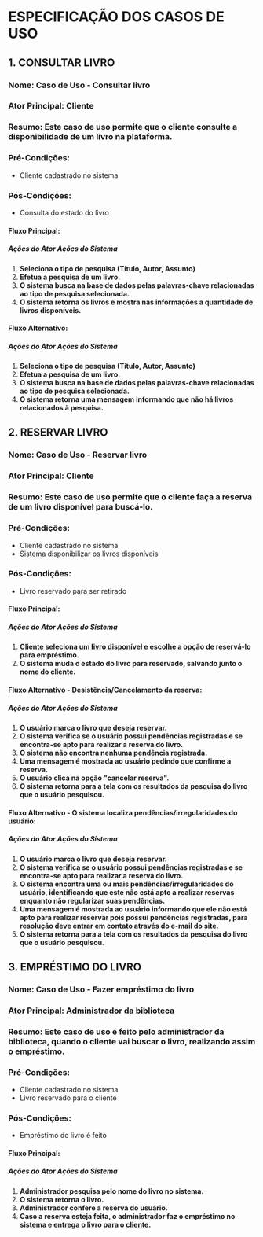 # ESPECIFICAÇÃO DOS CASOS DE USO

## 1. CONSULTAR LIVRO
### Nome: Caso de Uso - Consultar livro
### Ator Principal: Cliente
### Resumo: Este caso de uso permite que o cliente consulte a disponibilidade de um livro na plataforma.
### Pré-Condições: 
* Cliente cadastrado no sistema	
### Pós-Condições: 
* Consulta do estado do livro
#### Fluxo Principal:
##### __Ações do Ator__	**Ações do Sistema**
1. __Seleciona o tipo de pesquisa (Título, Autor, Assunto)__
2. __Efetua a pesquisa de um livro.__	
3. **O sistema busca na base de dados pelas palavras-chave relacionadas ao tipo de pesquisa selecionada.**
4. **O sistema retorna os livros e mostra nas informações a quantidade de livros disponíveis.**

#### Fluxo Alternativo:
##### __Ações do Ator__ **Ações do Sistema**
1. __Seleciona o tipo de pesquisa (Título, Autor, Assunto)__
2. __Efetua a pesquisa de um livro.__
3. **O sistema busca na base de dados pelas palavras-chave relacionadas ao tipo de pesquisa selecionada.**
4. **O sistema retorna uma mensagem informando que não há livros relacionados à pesquisa.**

## 2. RESERVAR LIVRO
### Nome: Caso de Uso - Reservar livro
### Ator Principal: Cliente
### Resumo: Este caso de uso permite que o cliente faça a reserva de um livro disponível para buscá-lo.
### Pré-Condições: 
* Cliente cadastrado no sistema
* Sistema disponibilizar os livros disponíveis
### Pós-Condições:
* Livro reservado para ser retirado
#### Fluxo Principal:
##### __Ações do Ator__	**Ações do Sistema**
1. __Cliente seleciona um livro disponível e escolhe a opção de reservá-lo para empréstimo.__	
2. **O sistema muda o estado do livro para reservado, salvando junto o nome do cliente.**

#### Fluxo Alternativo - Desistência/Cancelamento da reserva:
##### __Ações do Ator__ **Ações do Sistema**
1. __O usuário marca o livro que deseja reservar.__
2. **O sistema verifica se o usuário possui pendências registradas e se encontra-se apto para realizar a reserva do livro.**
3. **O sistema não encontra nenhuma pendência registrada.**
4. **Uma mensagem é mostrada ao usuário pedindo que confirme a reserva.**
5. __O usuário clica na opção "cancelar reserva".__
6. **O sistema retorna para a tela com os resultados da pesquisa do livro que o usuário pesquisou.**

#### Fluxo Alternativo - O sistema localiza pendências/irregularidades do usuário:
##### __Ações do Ator__ **Ações do Sistema**
1. __O usuário marca o livro que deseja reservar.__
2. **O sistema verifica se o usuário possui pendências registradas e se encontra-se apto para realizar a reserva do livro.**
3. **O sistema encontra uma ou mais pendências/irregularidades do usuário, identificando que este não está apto a realizar reservas enquanto não regularizar suas pendências.**
4. **Uma mensagem é mostrada ao usuário informando que ele não está apto para realizar reservar pois possui pendências registradas, para resolução deve entrar em contato através do e-mail do site.**
5. **O sistema retorna para a tela com os resultados da pesquisa do livro que o usuário pesquisou.**

## 3. EMPRÉSTIMO DO LIVRO 
### Nome: Caso de Uso - Fazer empréstimo do livro
### Ator Principal: Administrador da biblioteca
### Resumo: Este caso de uso é feito pelo administrador da biblioteca, quando o cliente vai buscar o livro, realizando assim o empréstimo.
### Pré-Condições: 
* Cliente cadastrado no sistema
* Livro reservado para o cliente
### Pós-Condições:
* Empréstimo do livro é feito
#### Fluxo Principal:
##### __Ações do Ator__	**Ações do Sistema**
1. __Administrador pesquisa pelo nome do livro no sistema.__	
2. **O sistema retorna o livro.**
3. __Administrador confere a reserva do usuário.__
4. __Caso a reserva esteja feita, o administrador faz o empréstimo no sistema e entrega o livro para o cliente.__
